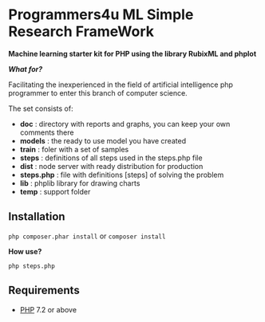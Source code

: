 # Programmers4u ML Simple Research FrameWork

**Machine learning starter kit for PHP using the library RubixML and phplot**

***What for?***

Facilitating the inexperienced in the field of artificial intelligence php programmer to enter this branch of computer science.

The set consists of:

- **doc** : directory with reports and graphs, you can keep your own comments there
- **models** : the ready to use model you have created
- **train** : foler with a set of samples
- **steps** : definitions of all steps used in the steps.php file
- **dist** : node server with ready distribution for production
- **steps.php** : file with definitions [steps] of solving the problem
- **lib** : phplib library for drawing charts
- **temp** : support folder

## Installation

```php composer.phar install```
or
```composer install```

**How use?**

```php steps.php```

## Requirements

- [PHP](https://php.net) 7.2 or above

